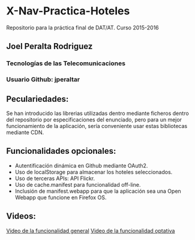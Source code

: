 # X-Nav-Practica-Hoteles
Repositorio para la práctica final de DAT/AT. Curso 2015-2016

## Joel Peralta Rodriguez
### Tecnologías de las Telecomunicaciones

### Usuario Github: jperaltar

## Peculariedades:
Se han introducido las librerias utilizadas dentro mediante ficheros dentro del repositorio por especificaciones del enunciado, pero para un mejor funcionamiento de la aplicación, sería conveniente usar estas bibliotecas mediante CDN.

## Funcionalidades opcionales:
  * Autentificación dinámica en Github mediante OAuth2.
  * Uso de localStorage para almacenar los hoteles seleccionados.
  * Uso de terceras APIs: API Flickr.
  * Uso de cache.manifest para funcionalidad off-line.
  * Inclusión de manifest.webapp para que la aplicación sea una Open Webapp que funcione en Firefox OS.

## Videos:
[Video de la funcionalidad general](https://youtu.be/jdSCOCtkN3g)
[Video de la funcionalidad optativa](https://youtu.be/v9QVeISDWYM)

